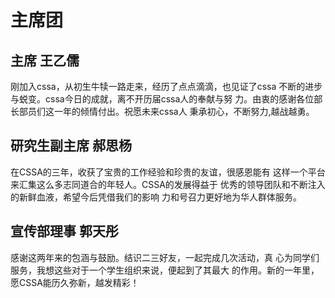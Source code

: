 # 主席团

## 主席 王乙儒

刚加入cssa，从初生牛犊一路走来，经历了点点滴滴，也见证了cssa 不断的进步与蜕变。cssa今日的成就，离不开历届cssa人的奉献与努 力。由衷的感谢各位部长部员们这一年的倾情付出。祝愿未来cssa人 秉承初心，不断努力,越战越勇。

## 研究生副主席 郝思杨

在CSSA的三年，收获了宝贵的工作经验和珍贵的友谊，很感恩能有 这样一个平台来汇集这么多志同道合的年轻人。CSSA的发展得益于 优秀的领导团队和不断注入的新鲜血液，希望今后凭借我们的影响 力和号召力更好地为华人群体服务。

## 宣传部理事 郭天彤

感谢这两年来的包涵与鼓励。结识二三好友，一起完成几次活动，真 心为同学们服务，我想这些对于一个学生组织来说，便起到了其最大 的作用。新的一年里，愿CSSA能历久弥新，越发精彩！

